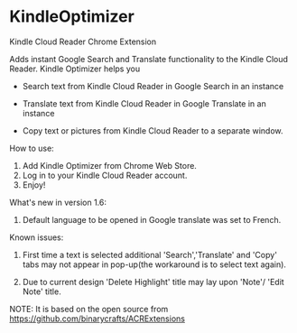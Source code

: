 # KindleOptimizer
Kindle Cloud Reader Chrome Extension

Adds instant Google Search and Translate functionality to the Kindle Cloud Reader.
Kindle Optimizer helps you

- Search text from Kindle Cloud Reader in Google Search in an instance

- Translate text from Kindle Cloud Reader in Google Translate in an instance

- Copy text or pictures from Kindle Cloud Reader to a separate window.


How to use:
1. Add Kindle Optimizer from Chrome Web Store.
2. Log in to your Kindle Cloud Reader account.
3. Enjoy!

What's new in version 1.6:
1. Default language to be opened in Google translate was set to French.

Known issues:
1. First time a text is selected additional 'Search','Translate' and 'Copy' tabs may not appear in pop-up(the workaround is to select text again).

2. Due to current design 'Delete Highlight' title may lay upon 'Note'/ 'Edit Note' title.

NOTE: It is based on the open source from 
https://github.com/binarycrafts/ACRExtensions
